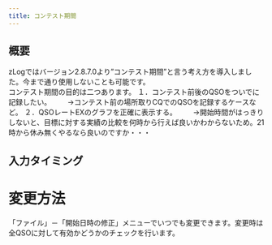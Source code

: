 ```yaml
---
title: コンテスト期間
---
```


## 概要
zLogではバージョン2.8.7.0より”コンテスト期間”と言う考え方を導入しました。今まで通り使用しないことも可能です。  
コンテスト期間の目的は二つあります。
１．コンテスト前後のQSOをついでに記録したい。
　　→コンテスト前の場所取りCQでのQSOを記録するケースなど。
２．QSOレートEXのグラフを正確に表示する。
　　→開始時間がはっきりしないと、目標に対する実績の比較を何時から行えば良いかわからないため。21時から休み無くやるなら良いのですか・・・

## 入力タイミング



# 変更方法
「ファイル」－「開始日時の修正」メニューでいつでも変更できます。変更時は全QSOに対して有効かどうかのチェックを行います。  
